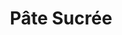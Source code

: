 ---
layout: recette-v2
categories: [recettes]
hidden: true
lang: fr
sitemap: true
title: Pâte Sucrée
type: boulangerie
---